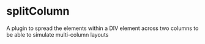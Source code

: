 splitColumn
===========

A plugin to spread the elements within a DIV element across two columns to be able to simulate multi-column layouts

